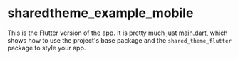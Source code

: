 # sharedtheme_example_mobile

This is the Flutter version of the app. It is pretty much just [main.dart](lib/main.dart), which shows how to use the project's base package and the `shared_theme_flutter` package to style your app.